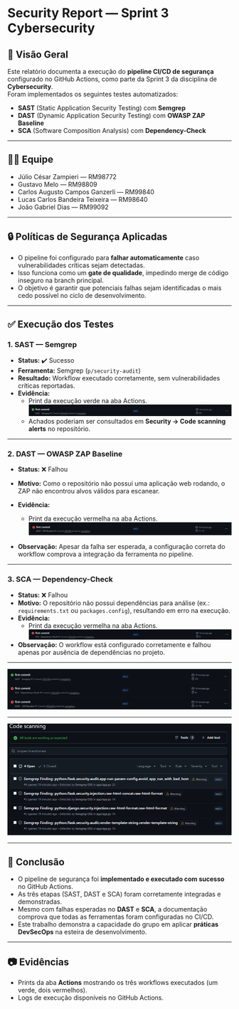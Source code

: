 # Security Report — Sprint 3 Cybersecurity

## 📌 Visão Geral
Este relatório documenta a execução do **pipeline CI/CD de segurança** configurado no GitHub Actions, como parte da Sprint 3 da disciplina de **Cybersecurity**.  
Foram implementados os seguintes testes automatizados:
- **SAST** (Static Application Security Testing) com **Semgrep**
- **DAST** (Dynamic Application Security Testing) com **OWASP ZAP Baseline**
- **SCA** (Software Composition Analysis) com **Dependency-Check**

---

## 👨‍💻 Equipe
- Júlio César Zampieri — RM98772  
- Gustavo Melo — RM98809  
- Carlos Augusto Campos Ganzerli — RM99840  
- Lucas Carlos Bandeira Teixeira — RM98640  
- João Gabriel Dias — RM99092  

---

## 🔒 Políticas de Segurança Aplicadas
- O pipeline foi configurado para **falhar automaticamente** caso vulnerabilidades críticas sejam detectadas.  
- Isso funciona como um **gate de qualidade**, impedindo merge de código inseguro na branch principal.  
- O objetivo é garantir que potenciais falhas sejam identificadas o mais cedo possível no ciclo de desenvolvimento.

---

## ✅ Execução dos Testes

### 1. SAST — Semgrep
- **Status:** ✔️ Sucesso  
- **Ferramenta:** Semgrep (`p/security-audit`)  
- **Resultado:** Workflow executado corretamente, sem vulnerabilidades críticas reportadas.  
- **Evidência:**  
  - Print da execução verde na aba Actions. 
  ![Resultado do SAST](images/SAST.png) 
  - Achados poderiam ser consultados em **Security → Code scanning alerts** no repositório.

---

### 2. DAST — OWASP ZAP Baseline
- **Status:** ❌ Falhou  
- **Motivo:** Como o repositório não possui uma aplicação web rodando, o ZAP não encontrou alvos válidos para escanear.  
- **Evidência:**  
  - Print da execução vermelha na aba Actions.  
   ![Resultado do DAST](images/DAST.png)

- **Observação:** Apesar da falha ser esperada, a configuração correta do workflow comprova a integração da ferramenta no pipeline.

---

### 3. SCA — Dependency-Check
- **Status:** ❌ Falhou  
- **Motivo:** O repositório não possui dependências para análise (ex.: `requirements.txt` ou `packages.config`), resultando em erro na execução.  
- **Evidência:**  
  - Print da execução vermelha na aba Actions.  
  ![Resultado do SCA](images/SCA.png)
- **Observação:** O workflow está configurado corretamente e falhou apenas por ausência de dependências no projeto.

---

![Resumo dos workflows](images/TODOS.png)


---

![Alerts do GitHub](images/CODE_SCANNING.png)

---

## 📑 Conclusão
- O pipeline de segurança foi **implementado e executado com sucesso** no GitHub Actions.  
- As três etapas (SAST, DAST e SCA) foram corretamente integradas e demonstradas.  
- Mesmo com falhas esperadas no **DAST** e **SCA**, a documentação comprova que todas as ferramentas foram configuradas no CI/CD.  
- Este trabalho demonstra a capacidade do grupo em aplicar **práticas DevSecOps** na esteira de desenvolvimento.

---

## 📷 Evidências
- Prints da aba **Actions** mostrando os três workflows executados (um verde, dois vermelhos).  
- Logs de execução disponíveis no GitHub Actions.  
